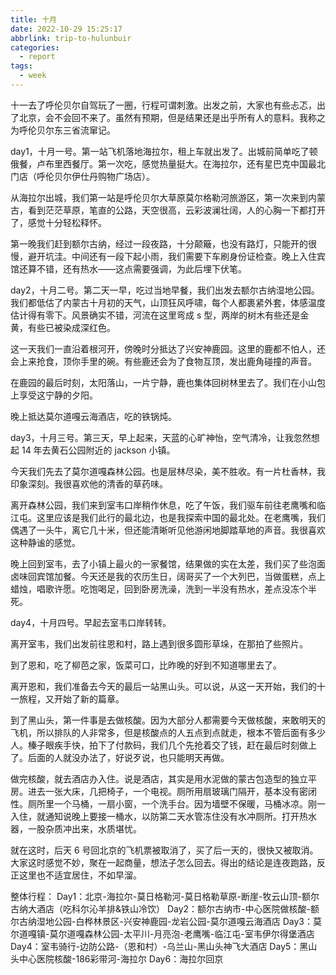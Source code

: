 ```yaml
---
title: 十月
date: 2022-10-29 15:25:17
abbrlink: trip-to-hulunbuir
categories:
  - report
tags:
  - week
---
```


十一去了呼伦贝尔自驾玩了一圈，行程可谓刺激。出发之前，大家也有些忐忑，出了北京，会不会回不来了。虽然有预期，但是结果还是出乎所有人的意料。我称之为呼伦贝尔东三省流窜记。

 day1，十月一号。第一站飞机落地海拉尔，租上车就出发了。出城前简单吃了顿俄餐，卢布里西餐厅。第一次吃，感觉热量挺大。在海拉尔，还有星巴克中国最北门店（呼伦贝尔伊仕丹购物广场店）。

从海拉尔出城，我们第一站是呼伦贝尔大草原莫尔格勒河旅游区，第一次来到内蒙古，看到茫茫草原，笔直的公路，天空很高，云彩波澜壮阔，人的心胸一下都打开了，感觉十分轻松释怀。

第一晚我们赶到额尔古纳，经过一段夜路，十分颠簸，也没有路灯，只能开的很慢，避开坑洼。中间还有一段下起小雨，我们需要下车刷身份证检查。晚上入住宾馆还算不错，还有热水——这点需要强调，为此后埋下伏笔。

day2，十月二号。第二天一早，吃过当地早餐，我们出发去额尔古纳湿地公园。我们都低估了内蒙古十月初的天气，山顶狂风呼啸，每个人都裹紧外套，体感温度估计得有零下。风景确实不错，河流在这里弯成 s 型，两岸的树木有些还是金黄，有些已被染成深红色。

这一天我们一直沿着根河开，傍晚时分抵达了兴安神鹿园。这里的鹿都不怕人，还会上来抢食，顶你手里的碗。有些鹿还会为了食物互顶，发出鹿角碰撞的声音。

在鹿园的最后时刻，太阳落山，一片宁静，鹿也集体回树林里去了。我们在小山包上享受这宁静的夕阳。

晚上抵达莫尔道嘎云海酒店，吃的铁锅炖。

day3，十月三号。第三天，早上起来，天蓝的心旷神怡，空气清冷，让我忽然想起 14 年去黄石公园附近的 jackson 小镇。

今天我们先去了莫尔道嘎森林公园。也是层林尽染，美不胜收。有一片杜香林，我印象深刻。我很喜欢他的清香的草药味。

离开森林公园，我们来到室韦口岸稍作休息，吃了午饭，我们驱车前往老鹰嘴和临江屯。这里应该是我们此行的最北边，也是我探索中国的最北处。在老鹰嘴，我们偶遇了一头牛，离它几十米，但还能清晰听见他游闲地脚踏草地的声音。我很喜欢这种静谧的感觉。

晚上回到室韦，去了小镇上最火的一家餐馆，结果做的实在太差，我们买了些泡面卤味回宾馆加餐。今天还是我的农历生日，阔哥买了一个大列巴，当做蛋糕，点上蜡烛，唱歌许愿。吃饱喝足，回到卧房洗澡，洗到一半没有热水，差点没冻个半死。

day4，十月四号。早起去室韦口岸转转。

离开室韦，我们出发前往恩和村，路上遇到很多圆形草垛，在那拍了些照片。

到了恩和，吃了柳芭之家，饭菜可口，比昨晚的好到不知道哪里去了。

离开恩和，我们准备去今天的最后一站黑山头。可以说，从这一天开始，我们的十一旅程，又开始了新的篇章。

到了黑山头，第一件事是去做核酸。因为大部分人都需要今天做核酸，来敢明天的飞机，所以排队的人非常多，但是核酸点的人五点到点就走，根本不管后面有多少人。榛子眼疾手快，拍下了付款码，我们几个先抢着交了钱，赶在最后时刻做上了。后面的人就没办法了，好说歹说，也只能明天再做。

做完核酸，就去酒店办入住。说是酒店，其实是用水泥做的蒙古包造型的独立平房。进去一张大床，几把椅子，一个电视。厕所用扇玻璃门隔开，基本没有密闭性。厕所里一个马桶，一扇小窗，一个洗手台。因为墙壁不保暖，马桶冰凉。刚一入住，就通知说晚上要接一桶水，以防第二天水管冻住没有水冲厕所。打开热水器，一股杂质冲出来，水质堪忧。

就在这时，后天 6 号回北京的飞机票被取消了，买了后一天的，很快又被取消。大家这时感觉不妙，聚在一起商量，想法子怎么回去。得出的结论是连夜跑路，反正这里也不适宜居住，不如早溜。






整体行程：
Day1：北京-海拉尔-莫日格勒河-莫日格勒草原-断崖-牧云山顶-额尔古纳大酒店（吃科尔沁羊排&铁山冷饮）
Day2：额尔古纳市-中心医院做核酸-额尔古纳湿地公园-白桦林景区-兴安神鹿园-龙岩公园-莫尔道嘎云海酒店
Day3：莫尔道嘎镇-莫尔道嘎森林公园-太平川-月亮泡-老鹰嘴-临江屯-室韦伊尔得堡酒店
Day4：室韦骑行-边防公路-（恩和村）-乌兰山-黑山头神飞大酒店
Day5：黑山头中心医院核酸-186彩带河-海拉尔
Day6：海拉尔回京